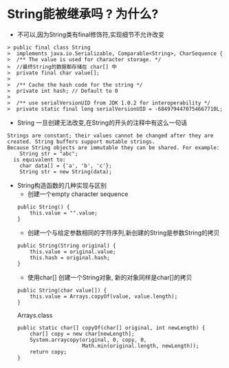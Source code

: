   # String能被继承吗 ? 为什么?
  * 不可以,因为String类有final修饰符,实现细节不允许改变
  ```
  > public final class String
  >  implements java.io.Serializable, Comparable<String>, CharSequence {
  >  /** The value is used for character storage. */
  >  //最终String的数据都存储在 char[] 中
  >  private final char value[];
  >
  >  /** Cache the hash code for the string */
  >  private int hash; // Default to 0
  >
  >  /** use serialVersionUID from JDK 1.0.2 for interoperability */
  >  private static final long serialVersionUID = -6849794470754667710L;
  ```
  * String 一旦创建无法改变,在String的开头的注释中有这么一句话
  ```
  Strings are constant; their values cannot be changed after they are created. String buffers support mutable strings.
  Because String objects are immutable they can be shared. For example:
      String str = "abc";
    is equivalent to:
      char data[] = {'a', 'b', 'c'};
      String str = new String(data);
  ```
  * String构造函数的几种实现与区别
    * 创建一个empty character sequence
    ```
    public String() {
        this.value = "".value;
    }
    ```
    * 创建一个与给定参数相同的字符序列,新创建的String是参数String的拷贝
    ```
    public String(String original) {
        this.value = original.value;
        this.hash = original.hash;
    }
    ```
    * 使用char[] 创建一个String对象, 新的对象同样是char[]的拷贝
    ```
    public String(char value[]) {
        this.value = Arrays.copyOf(value, value.length);
    }
    ```
    Arrays.class
    ```
    public static char[] copyOf(char[] original, int newLength) {
        char[] copy = new char[newLength];
        System.arraycopy(original, 0, copy, 0,
                         Math.min(original.length, newLength));
        return copy;
    }
    ```
